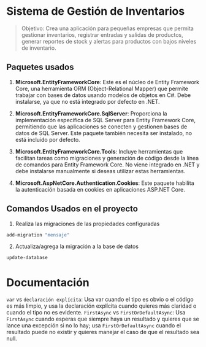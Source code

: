 # Sistema de Gestión de Inventarios
> Objetivo: Crea una aplicación para pequeñas empresas que permita gestionar inventarios, registrar entradas y salidas de productos, generar reportes de stock y alertas para productos con bajos niveles de inventario. 

## Paquetes usados
1. **Microsoft.EntityFrameworkCore**: Este es el núcleo de Entity Framework Core, una herramienta ORM (Object-Relational Mapper) que permite trabajar con bases de datos usando modelos de objetos en C#. Debe instalarse, ya que no está integrado por defecto en .NET.

2. **Microsoft.EntityFrameworkCore.SqlServer**: Proporciona la implementación específica de SQL Server para Entity Framework Core, permitiendo que las aplicaciones se conecten y gestionen bases de datos de SQL Server. Este paquete también necesita ser instalado, no está incluido por defecto.

3. **Microsoft.EntityFrameworkCore.Tools**: Incluye herramientas que facilitan tareas como migraciones y generación de código desde la línea de comandos para Entity Framework Core. No viene integrado en .NET y debe instalarse manualmente si deseas utilizar estas herramientas.

4. **Microsoft.AspNetCore.Authentication.Cookies**: Este paquete habilita la autenticación basada en cookies en aplicaciones ASP.NET Core.

## Comandos Usados en el proyecto
1. Realiza las migraciones de las propiedades configuradas
```bash
add-migration "mensaje"
```

2. Actualiza/agrega la migración a la base de datos
```bash
update-database
```

# Documentación


```var``` vs ```declaración explícita```: Usa var cuando el tipo es obvio o el código es más limpio, y usa la declaración explícita cuando quieres más claridad o cuando el tipo no es evidente.
```FirstAsync``` vs ```FirstOrDefaultAsync```: Usa ```FirstAsync``` cuando esperas que siempre haya un resultado y quieres que se lance una excepción si no lo hay; usa ```FirstOrDefaultAsync``` cuando el resultado puede no existir y quieres manejar el caso de que el resultado sea null.

